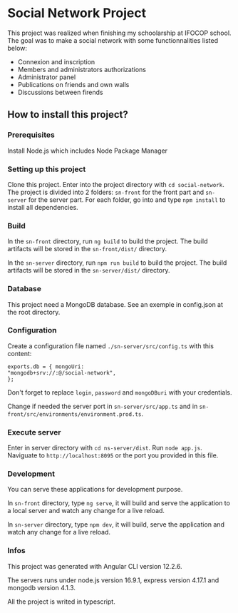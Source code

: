 # Social Network Project

This project was realized when finishing my schoolarship at IFOCOP school. The goal was to make a social network with some functionnalities listed below:

* Connexion and inscription
* Members and administrators authorizations
* Administrator panel
* Publications on friends and own walls
* Discussions between firends

## How to install this project?

### Prerequisites

Install Node.js which includes Node Package Manager

### Setting up this project

Clone this project. Enter into the project directory with `cd social-network`. The project is divided into 2 folders: `sn-front` for the front part and `sn-server` for the server part. For each folder, go into and type `npm install` to install all dependencies.

### Build

In the `sn-front` directory, run `ng build` to build the project. The build artifacts will be stored in the `sn-front/dist/` directory.

In the `sn-server` directory, run `npm run build` to build the project. The build artifacts will be stored in the `sn-server/dist/` directory.

### Database
This project need a MongoDB database. See an exemple in config.json at the root directory.

### Configuration

Create a configuration file named `./sn-server/src/config.ts` with this content:

<code>exports.db = { mongoUri: "mongodb+srv://<login>:<password>@<mongDBuri>/social-network", };</code>

Don't forget to replace `login`, `password` and `mongoDBuri` with your credentials.

Change if needed the server port in `sn-server/src/app.ts` and in `sn-front/src/environments/environment.prod.ts`.

### Execute server

Enter in server directory with `cd ns-server/dist`. Run `node app.js`. Naviguate to `http://localhost:8095` or the port you provided in this file.

### Development

You can serve these applications for development purpose.

In `sn-front` directory, type `ng serve`, it will build and serve the application to a local server and watch any change for a live reload.

In `sn-server` directory, type `npm dev`, it will build, serve the application and watch any change for a live reload.

### Infos

This project was generated with Angular CLI version 12.2.6.

The servers runs under node.js version 16.9.1, express version 4.17.1 and mongodb version 4.1.3.

All the project is writed in typescript.